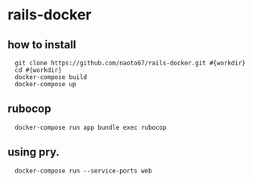 # rails-docker

## how to install
```
  git clone https://github.com/naoto67/rails-docker.git #{workdir}
  cd #{workdir}
  docker-compose build
  docker-compose up
```

## rubocop
```
  docker-compose run app bundle exec rubocop
```

## using pry.
```
  docker-compose run --service-ports web
```
